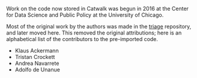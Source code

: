 Work on the code now stored in Catwalk was begun in 2016 at the Center for Data Science and Public Policy at the University of Chicago.

Most of the original work by the authors was made in the [triage](https://github.com/dssg/triage) repository, and later moved here. This removed the original attributions; here is an alphabetical list of the contributors to the pre-imported code.

- Klaus Ackermann
- Tristan Crockett
- Andrea Navarrete
- Adolfo de Unanue
